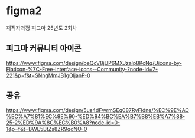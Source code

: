 # figma2
재직자과정 피그마 25년도 2회차

## 피그마 커뮤니티 아이콘
https://www.figma.com/design/beQcV8jUP6MXJzalp8KcNq/Uicons-by-Flaticon-%7C-Free-interface-icons--Community-?node-id=7-221&p=f&t=SNngMmJB1gOljanP-0


## 공유
https://www.figma.com/design/5us4dFwrmSEq087RyFldne/%EC%9E%AC%EC%A7%81%EC%9E%90-%ED%94%BC%EA%B7%B8%EB%A7%88-25-2%ED%9A%8C%EC%B0%A8?node-id=0-1&p=f&t=BWE5BtZs8ZR9qdNO-0
